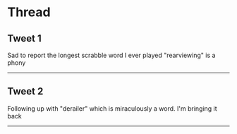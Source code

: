 # Thread

## Tweet 1

Sad to report the longest scrabble word I ever played "rearviewing" is a phony

---

## Tweet 2

Following up with "derailer" which is miraculously a word. I'm bringing it back

---

